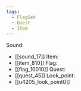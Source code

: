 ```yaml
---
tags:
  - FlagSet
  - Quest
  - Item
---
```

Sound:
- [[sound_17]]
Item:
- [[item_810]]
Flag:
- [[flag_10010]]
Quest:
- [[quest_45]]
Look_point:
- [[u4205_look_point0]]

